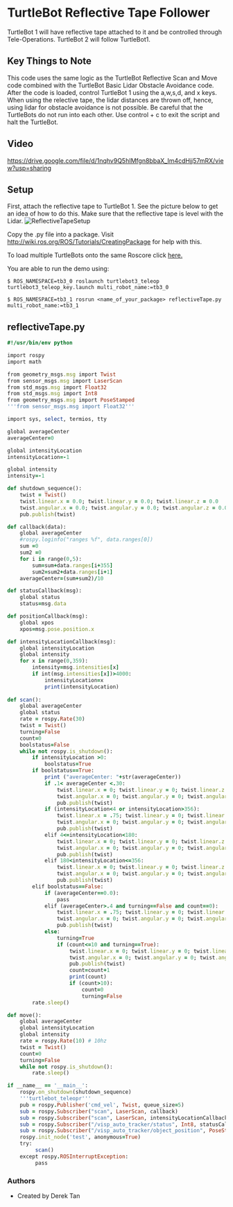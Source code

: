 # TurtleBot Reflective Tape Follower

TurtleBot 1 will have reflective tape attached to it and be controlled through Tele-Operations. TurtleBot 2 will follow TurtleBot1.

## Key Things to Note
This code uses the same logic as the TurtleBot Reflective Scan and Move code combined with the TurtleBot Basic Lidar Obstacle Avoidance code. After the code is loaded, control TurtleBot 1 using the a,w,s,d, and x keys. When using the relective tape, the lidar distances are thrown off, hence, using lidar for obstacle avoidance is not possible. Be careful that the TurtleBots do not run into each other. Use control + c to exit the script and halt the TurtleBot.

## Video
https://drive.google.com/file/d/1nqhv9Q5hIMfgn8bbaX_Im4cdHjj57mRX/view?usp=sharing

## Setup
First, attach the reflective tape to TurtleBot 1. See the picture below to get an idea of how to do this. Make sure that the reflective tape is level with the Lidar.
![ReflectiveTapeSetup](https://github.com/hildebrandt-carl/Autosoft_Lab/blob/master/Demos/TurtleBot%20Reflective%20Tape%20Follower/ReflectiveTapeSetup.jpg)

Copy the .py file into a package. Visit http://wiki.ros.org/ROS/Tutorials/CreatingPackage for help with this.

To load multiple TurtleBots onto the same Roscore click [here.](https://github.com/hildebrandt-carl/Autosoft_Lab/blob/master/Posts/ConnectMultipleTB.MD)

You are able to run the demo using:

```
$ ROS_NAMESPACE=tb3_0 roslaunch turtlebot3_teleop turtlebot3_teleop_key.launch multi_robot_name:=tb3_0
```
```
$ ROS_NAMESPACE=tb3_1 rosrun <name_of_your_package> reflectiveTape.py multi_robot_name:=tb3_1
```

## reflectiveTape.py
```ruby
#!/usr/bin/env python

import rospy
import math

from geometry_msgs.msg import Twist
from sensor_msgs.msg import LaserScan
from std_msgs.msg import Float32
from std_msgs.msg import Int8
from geometry_msgs.msg import PoseStamped
'''from sensor_msgs.msg import Float32'''

import sys, select, termios, tty

global averageCenter
averageCenter=0

global intensityLocation
intensityLocation=-1

global intensity
intensity=-1

def shutdown_sequence():
    twist = Twist()
    twist.linear.x = 0.0; twist.linear.y = 0.0; twist.linear.z = 0.0
    twist.angular.x = 0.0; twist.angular.y = 0.0; twist.angular.z = 0.0
    pub.publish(twist)

def callback(data):
    global averageCenter
    #rospy.loginfo("ranges %f", data.ranges[0])
    sum =0
    sum2 =0
    for i in range(0,5):
        sum=sum+data.ranges[i+355]
        sum2=sum2+data.ranges[i+1]
    averageCenter=(sum+sum2)/10

def statusCallback(msg):
    global status
    status=msg.data

def positionCallback(msg):
    global xpos
    xpos=msg.pose.position.x

def intensityLocationCallback(msg):
    global intensityLocation
    global intensity
    for x in range(0,359):
        intensity=msg.intensities[x]
        if int(msg.intensities[x])>4000:
            intensityLocation=x
            print(intensityLocation)
    
def scan():
    global averageCenter
    global status
    rate = rospy.Rate(30)
    twist = Twist()
    turning=False
    count=0
    boolstatus=False
    while not rospy.is_shutdown():
        if intensityLocation >0:
            boolstatus=True
        if boolstatus==True:
            print ("averageCenter: "+str(averageCenter))
            if .1< averageCenter <.30:
                twist.linear.x = 0; twist.linear.y = 0; twist.linear.z = 0
                twist.angular.x = 0; twist.angular.y = 0; twist.angular.z = 0
                pub.publish(twist)
            if (intensityLocation<4 or intensityLocation>356):
                twist.linear.x = .75; twist.linear.y = 0; twist.linear.z = 0
                twist.angular.x = 0; twist.angular.y = 0; twist.angular.z = 0
                pub.publish(twist)
            elif 4<=intensityLocation<180:
                twist.linear.x = 0; twist.linear.y = 0; twist.linear.z = 0
                twist.angular.x = 0; twist.angular.y = 0; twist.angular.z = .3
                pub.publish(twist)
            elif 180<intensityLocation<=356:
                twist.linear.x = 0; twist.linear.y = 0; twist.linear.z = 0
                twist.angular.x = 0; twist.angular.y = 0; twist.angular.z = -.3
                pub.publish(twist)   
        elif boolstatus==False:
            if (averageCenter==0.0):
                pass
            elif (averageCenter>.4 and turning==False and count==0):
                twist.linear.x = .75; twist.linear.y = 0; twist.linear.z = 0
                twist.angular.x = 0; twist.angular.y = 0; twist.angular.z = 0
                pub.publish(twist)
            else:
                turning=True
                if (count<=10 and turning==True):
                    twist.linear.x = 0; twist.linear.y = 0; twist.linear.z = 0
                    twist.angular.x = 0; twist.angular.y = 0; twist.angular.z = 1.35
                    pub.publish(twist)
                    count=count+1
                    print(count)
                    if (count>10):
                        count=0
                        turning=False
        rate.sleep()

def move():
    global averageCenter
    global intensityLocation
    global intensity
    rate = rospy.Rate(10) # 10hz
    twist = Twist()
    count=0
    turning=False
    while not rospy.is_shutdown():
        rate.sleep()

if __name__ == '__main__':
    rospy.on_shutdown(shutdown_sequence)
    '''turtlebot_teleopr'''
    pub = rospy.Publisher('cmd_vel', Twist, queue_size=5)
    sub = rospy.Subscriber("scan", LaserScan, callback)
    sub = rospy.Subscriber("scan", LaserScan, intensityLocationCallback)
    sub = rospy.Subscriber("/visp_auto_tracker/status", Int8, statusCallback)
    sub = rospy.Subscriber("/visp_auto_tracker/object_position", PoseStamped, positionCallback)
    rospy.init_node('test', anonymous=True)
    try:
         scan()
    except rospy.ROSInterruptException:
         pass
```

### Authors

* Created by Derek Tan
